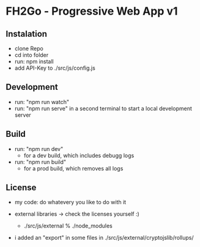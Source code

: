 # FH2Go - Progressive Web App v1

## Instalation
- clone Repo
- cd into folder
- run: npm install
- add API-Key to ./src/js/config.js

## Development
- run: "npm run watch"
- run: "npm run serve" in a second terminal to start a local development server

## Build
- run: "npm run dev"
  - for a dev build, which includes debugg logs
- run: "npm run build"
  - for a prod build, which removes all logs


## License
- my code: do whatevery you like to do with it

- external libraries -> check the licenses yourself :)
  - ./src/js/external % ./node_modules

- i added an "export" in some files in ./src/js/external/cryptojslib/rollups/
